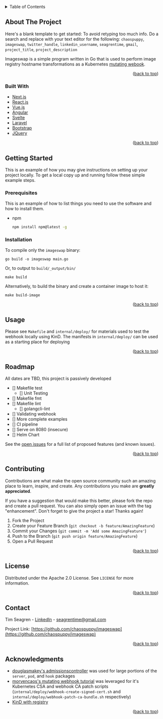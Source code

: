 <div id="top"></div>

<!-- TABLE OF CONTENTS -->
<details>
  <summary>Table of Contents</summary>
  <ol>
    <li>
      <a href="#about-the-project">About Imagswap</a>
      <ul>
        <li><a href="#built-with">Built With</a></li>
      </ul>
    </li>
    <li>
      <a href="#getting-started">Getting Started</a>
      <ul>
        <li><a href="#prerequisites">Prerequisites</a></li>
        <li><a href="#installation">Installation</a></li>
      </ul>
    </li>
    <li><a href="#usage">Usage</a></li>
    <li><a href="#roadmap">Roadmap</a></li>
    <li><a href="#contributing">Contributing</a></li>
    <li><a href="#license">License</a></li>
    <li><a href="#contact">Contact</a></li>
    <li><a href="#acknowledgments">Acknowledgments</a></li>
  </ol>
</details>



<!-- ABOUT THE PROJECT -->
## About The Project
Here's a blank template to get started: To avoid retyping too much info. Do a search and replace with your text editor for the following: `chaospuppy`, `imageswap`, `twitter_handle`, `linkedin_username`, `seagrentime`, `gmail`, `project_title`, `project_description`

Imageswap is a simple program written in Go that is used to perform image registry hostname transformations as a Kubernetes [mutating webook](https://kubernetes.io/docs/reference/access-authn-authz/admission-controllers/#mutatingadmissionwebhook).
<p align="right">(<a href="#top">back to top</a>)</p>



### Built With

* [Next.js](https://nextjs.org/)
* [React.js](https://reactjs.org/)
* [Vue.js](https://vuejs.org/)
* [Angular](https://angular.io/)
* [Svelte](https://svelte.dev/)
* [Laravel](https://laravel.com)
* [Bootstrap](https://getbootstrap.com)
* [JQuery](https://jquery.com)

<p align="right">(<a href="#top">back to top</a>)</p>



<!-- GETTING STARTED -->
## Getting Started

This is an example of how you may give instructions on setting up your project locally.
To get a local copy up and running follow these simple example steps.

### Prerequisites

This is an example of how to list things you need to use the software and how to install them.
* npm
  ```sh
  npm install npm@latest -g
  ```

### Installation
To compile only the `imageswap` binary:
```
go build -o imageswap main.go
```
Or, to output to `build/_output/bin/`
```
make build
```

Alternatively, to build the binary and create a container image to host it:
```
make build-image
```

<p align="right">(<a href="#top">back to top</a>)</p>



<!-- USAGE EXAMPLES -->
## Usage
Please see `Makefile` and `internal/deploy/` for materials used to test the webhook locally using KinD.  The manifests in `internal/deploy/` can be used as a starting place for deploying

<p align="right">(<a href="#top">back to top</a>)</p>



<!-- ROADMAP -->
## Roadmap
All dates are TBD, this project is passively developed

- [] Makefile test
  - [] Unit Testing
- [] Makefile fmt
- [] Makefile lint
  - [] golangcli-lint
- [] Validating webhook
- [] More complete examples
- [] CI pipeline
- [] Serve on 8080 (insecure)
- [] Helm Chart

See the [open issues](https://github.com/chaospuppy/imageswap/issues) for a full list of proposed features (and known issues).

<p align="right">(<a href="#top">back to top</a>)</p>



<!-- CONTRIBUTING -->
## Contributing

Contributions are what make the open source community such an amazing place to learn, inspire, and create. Any contributions you make are **greatly appreciated**.

If you have a suggestion that would make this better, please fork the repo and create a pull request. You can also simply open an issue with the tag "enhancement".
Don't forget to give the project a star! Thanks again!

1. Fork the Project
2. Create your Feature Branch (`git checkout -b feature/AmazingFeature`)
3. Commit your Changes (`git commit -m 'Add some AmazingFeature'`)
4. Push to the Branch (`git push origin feature/AmazingFeature`)
5. Open a Pull Request

<p align="right">(<a href="#top">back to top</a>)</p>



<!-- LICENSE -->
## License

Distributed under the Apache 2.0 License. See `LICENSE` for more information.

<p align="right">(<a href="#top">back to top</a>)</p>



<!-- CONTACT -->
## Contact

Tim Seagren - [LinkedIn](https://www.linkedin.com/in/tim-seagren-7876aa112/) - seagrentime@gmail.com

Project Link: [https://github.com/chaospuppy/imageswap](https://github.com/chaospuppy/imageswap)

<p align="right">(<a href="#top">back to top</a>)</p>



<!-- ACKNOWLEDGMENTS -->
## Acknowledgments

* [douglasmakey's admissionscontroller](https://github.com/douglasmakey/admissioncontroller) was used for large portions of the `server`, `pod`, and `hook` packages
* [morvencaos's mutating webhook tutorial](https://github.com/morvencao/kube-mutating-webhook-tutorial) was leveraged for it's Kubernetes CSA and webhook CA patch scripts (`internal/deploy/webhook-create-signed-cert.sh` and `internal/deploy/webhook-patch-ca-bundle.sh` respectively)
* [KinD with registry](https://kind.sigs.k8s.io/docs/user/local-registry/#create-a-cluster-and-registry)

<p align="right">(<a href="#top">back to top</a>)</p>
